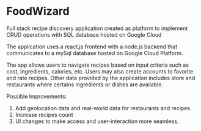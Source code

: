 # FoodWizard
Full stack recipe discovery application created as platform to implement CRUD operations with SQL database hosted on Google Cloud

The application uses a react.js frontend with a node.js backend that communicates to a mySql database hosted on Google Cloud Platform.

The app allows users to navigate recipes based on input criteria such as cost, ingredients, calories, etc. Users may also create accounts to favorite and rate recipes. Other data provided by the application includes store and restaurants where certains ingredients or dishes are available.

Possible Improvements:
1. Add geolocation data and real-world data for restaurants and recipes.
2. Increase recipes count
3. UI changes to make access and user-interaction more seamless.
